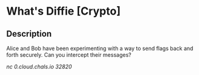# What's Diffie [Crypto]

## Description

Alice and Bob have been experimenting with a way to send flags back and forth securely. Can you intercept their messages?

*nc 0.cloud.chals.io 32820*

